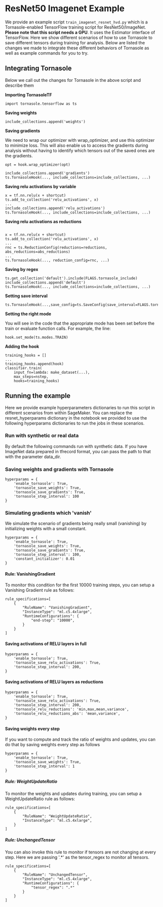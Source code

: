 # ResNet50 Imagenet Example
We provide an example script `train_imagenet_resnet_hvd.py` which is a Tornasole-enabled TensorFlow training script for ResNet50/ImageNet.
**Please note that this script needs a GPU**.
It uses the Estimator interface of TensorFlow.
Here we show different scenarios of how to use Tornasole to
save different tensors during training for analysis.
Below are listed the changes we made to integrate these different
behaviors of Tornasole as well as example commands for you to try.

## Integrating Tornasole
Below we call out the changes for Tornasole in the above script and describe them

**Importing TornasoleTF**
```
import tornasole.tensorflow as ts
```
**Saving weights**
```
include_collections.append('weights')
```
**Saving gradients**

We need to wrap our optimizer with wrap_optimizer, and use this optimizer to minimize loss.
This will also enable us to access the gradients during analysis without having to identify which tensors out of the saved ones are the gradients.
```
opt = hook.wrap_optimizer(opt)

include_collections.append('gradients')
ts.TornasoleHook(..., include_collections=include_collections, ...)
```
**Saving relu activations by variable**
```
x = tf.nn.relu(x + shortcut)
ts.add_to_collection('relu_activations', x)
...
include_collections.append('relu_activations')
ts.TornasoleHook(..., include_collections=include_collections, ...)
```
**Saving relu activations as reductions**
```

x = tf.nn.relu(x + shortcut)
ts.add_to_collection('relu_activations', x)
...
rnc = ts.ReductionConfig(reductions=reductions, abs_reductions=abs_reductions)
...
ts.TornasoleHook(..., reduction_config=rnc, ...)
```
**Saving by regex**
```
ts.get_collection('default').include(FLAGS.tornasole_include)
include_collections.append('default')
ts.TornasoleHook(..., include_collections=include_collections, ...)
```
**Setting save interval**
```
ts.TornasoleHook(...,save_config=ts.SaveConfig(save_interval=FLAGS.tornasole_step_interval)...)
```
**Setting the right mode**

You will see in the code that the appropriate mode has been set before the train or evaluate function calls.
For example, the line:
```
hook.set_mode(ts.modes.TRAIN)
```

**Adding the hook**
```
training_hooks = []
...
training_hooks.append(hook)
classifier.train(
    input_fn=lambda: make_dataset(...),
    max_steps=nstep,
    hooks=training_hooks)
```

## Running the example
Here we provide example hyperparameters dictionaries to run this script in different scenarios from within SageMaker. You can replace the resnet_hyperparams dictionary in the notebook we provided to use the following hyperparams dictionaries to run the jobs in these scenarios.

### Run with synthetic or real data
By default the following commands run with synthetic data. If you have ImageNet data prepared in tfrecord format,
 you can pass the path to that with the parameter data_dir.

### Saving weights and gradients with Tornasole
```
hyperparams = {
    'enable_tornasole': True,
    'tornasole_save_weights': True,
    'tornasole_save_gradients': True,
    'tornasole_step_interval': 100
}
```

### Simulating gradients which 'vanish'
We simulate the scenario of gradients being really small (vanishing) by initializing weights with a small constant.

```
hyperparams = {
    'enable_tornasole': True,
    'tornasole_save_weights': True,
    'tornasole_save_gradients': True,
    'tornasole_step_interval': 100,
    'constant_initializer': 0.01
}
```
#### Rule: VanishingGradient
To monitor this condition for the first 10000 training steps, you can setup a Vanishing Gradient rule  as follows:

```
rule_specifications=[
    {
        "RuleName": "VanishingGradient",
        "InstanceType": "ml.c5.4xlarge",
        "RuntimeConfigurations": {
            "end-step": "10000",
        }
    }
]

```
#### Saving activations of RELU layers in full
```
hyperparams = {
    'enable_tornasole': True,
    'tornasole_save_relu_activations': True,
    'tornasole_step_interval': 200,
}
```
#### Saving activations of RELU layers as reductions
```
hyperparams = {
    'enable_tornasole': True,
    'tornasole_save_relu_activations': True,
    'tornasole_step_interval': 200,
    'tornasole_relu_reductions': 'min,max,mean,variance',
    'tornasole_relu_reductions_abs': 'mean,variance',
}
```
#### Saving weights every step
If you want to compute and track the ratio of weights and updates,
you can do that by saving weights every step as follows
```
hyperparams = {
    'enable_tornasole': True,
    'tornasole_save_weights': True,
    'tornasole_step_interval': 1
}
```
##### Rule: WeightUpdateRatio
To monitor the weights and updates during training, you can setup a WeightUpdateRatio rule as follows:

```
rule_specifications=[
    {
        "RuleName": "WeightUpdateRatio",
        "InstanceType": "ml.c5.4xlarge",
    }
]
```

##### Rule: UnchangedTensor
You can also invoke this rule to
monitor if tensors are not changing at every step. Here we are passing '.*' as the tensor_regex to monitor all tensors.
```
rule_specifications=[
    {
        "RuleName": "UnchangedTensor",
        "InstanceType": "ml.c5.4xlarge",
        "RuntimeConfigurations": {
            "tensor_regex": ".*"
        }
    }
]
```
